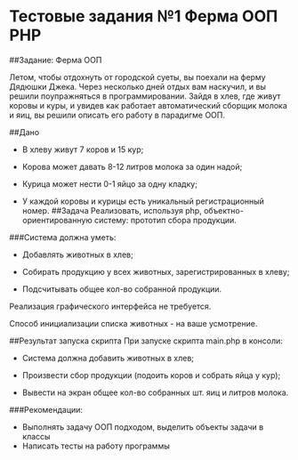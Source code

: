 # Тестовые задания №1 Ферма ООП PHP



##Задание: Ферма ООП

Летом, чтобы отдохнуть от городской суеты, вы поехали на ферму Дядюшки Джека. Через несколько дней отдых вам наскучил, и вы решили поупражняться в программировании. Зайдя в хлев, где живут коровы и куры, и увидев как работает автоматический сборщик молока и яиц, вы решили описать его работу в парадигме ООП.

##Дано

- В хлеву живут 7 коров и 15 кур;

- Корова может давать 8-12 литров молока за один надой;

- Курица может нести 0-1 яйцо за одну кладку;

- У каждой коровы и курицы есть уникальный регистрационный номер.
##Задача
Реализовать, используя php, объектно-ориентированную систему: прототип сбора продукции.

###Система должна уметь:
- Добавлять животных в хлев;

- Собирать продукцию у всех животных, зарегистрированных в хлеву;

- Подсчитывать общее кол-во собранной продукции.

Реализация графического интерфейса не требуется.  

Способ инициализации списка животных - на ваше усмотрение.

##Результат запуска скрипта
При запуске скрипта main.php в консоли:
- Система должна добавить животных в хлев;

- Произвести сбор продукции (подоить коров и собрать яйца у кур);

- Вывести на экран общее кол-во собранных шт. яиц и литров молока.


###Рекомендации:
- Выполнять задачу ООП подходом, выделить объекты задачи в классы
- Написать тесты на работу программы
